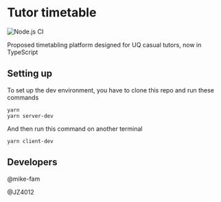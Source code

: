 # Tutor timetable

![Node.js CI](https://github.com/mike-fam/tutor-timetable-v2/workflows/Node.js%20CI/badge.svg)

Proposed timetabling platform designed for UQ casual tutors, now in TypeScript

## Setting up
To set up the dev environment, you have to clone this repo and run these commands
```shell
yarn
yarn server-dev
```
And then run this command on another terminal
```shell
yarn client-dev
```

## Developers
@mike-fam

@JZ4012